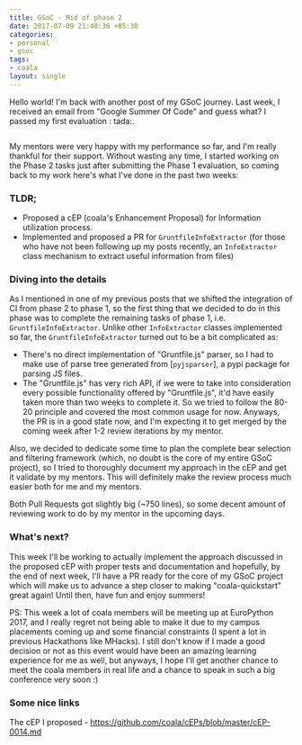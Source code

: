 ```yaml
---
title: GSoC - Mid of phase 2
date: 2017-07-09 21:40:36 +05:30
categories:
- personal
- gsoc
tags:
- coala
layout: single
---
```

Hello world! I'm back with another post of my GSoC journey. Last week, I received an email from "Google Summer Of Code" and guess what? I passed my first evaluation : tada:.

<img src="https://s13.postimg.cc/6zjnxw42v/hello.png" alt="">

My mentors were very happy with my performance so far, and I'm really thankful for their support. Without wasting any time, I started working on the Phase 2 tasks just after submitting the Phase 1 evaluation, so coming back to my work here's what I've done in the past two weeks:

### TLDR;

- Proposed a cEP (coala's Enhancement Proposal) for Information utilization process.
- Implemented and proposed a PR for `GruntfileInfoExtractor` (for those who have not been following up my posts recently, an `InfoExtractor` class mechanism to extract useful information from files)

### Diving into the details

As I mentioned in one of my previous posts that we shifted the integration of CI from phase 2 to phase 1, so the first thing that we decided to do in this phase was to complete the remaining tasks of phase 1, i.e. `GruntfileInfoExtractor`. Unlike other `InfoExtractor` classes implemented so far, the `GruntfileInfoExtractor` turned out to be a bit complicated as:
- There's no direct implementation of "Gruntfile.js" parser, so I had to make use of parse tree generated from [`pyjsparser`], a pypi package for parsing JS files.
- The "Gruntfile.js" has very rich API, if we were to take into consideration every possible functionality offered by "Gruntfile.js", it'd have easily taken more than two weeks to complete it. So we tried to follow the 80-20 principle and covered the most common usage for now.
Anyways, the PR is in a good state now, and I'm expecting it to get merged by the coming week after 1-2 review iterations by my mentor.

Also, we decided to dedicate some time to plan the complete bear selection and filtering framework (which, no doubt is the core of my entire GSoC project), so I tried to thoroughly document my approach in the cEP and get it validate by my mentors. This will definitely make the review process much easier both for me and my mentors.

Both Pull Requests got slightly big (~750 lines), so some decent amount of reviewing work to do by my mentor in the upcoming days.

### What's next?

This week I'll be working to actually implement the approach discussed in the proposed cEP with proper tests and documentation and hopefully, by the end of next week, I'll have a PR ready for the core of my GSoC project which will make us to advance a step closer to making "coala-quickstart" great again! Until then, have fun and enjoy summers!

PS: This week a lot of coala members will be meeting up at EuroPython 2017, and I really regret not being able to make it due to my campus placements coming up and some financial constraints (I spent a lot in previous Hackathons like MHacks). I still don't know if I made a good decision or not as this event would have been an amazing learning experience for me as well, but anyways, I hope I'll get another chance to meet the coala members in real life and a chance to speak in such a big conference very soon :)

### Some nice links

The cEP I proposed - https://github.com/coala/cEPs/blob/master/cEP-0014.md
